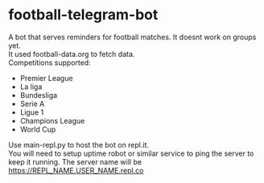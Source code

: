 # football-telegram-bot

A bot that serves reminders for football matches. It doesnt work on groups yet.  
It used football-data.org to fetch data.  
Competitions supported:
* Premier League
* La liga
* Bundesliga
* Serie A
* Ligue 1
* Champions League
* World Cup
  
Use main-repl.py to host the bot on repl.it.  
You will need to setup uptime robot or similar service to ping the server to keep it running. The server name will be https://REPL_NAME.USER_NAME.repl.co
